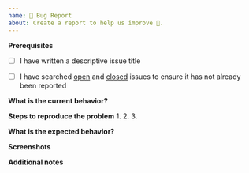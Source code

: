 ```yaml
---
name: 🐛 Bug Report
about: Create a report to help us improve 🤔.
---
```


**Prerequisites**

- [ ] I have written a descriptive issue title
- [ ] I have searched [open](https://github.com/FanrayMedia/Fanray/issues) and [closed](https://github.com/FanrayMedia/Fanray/issues?q=is%3Aissue+is%3Aclosed) issues to ensure it has not already been reported


**What is the current behavior?**
<!--A clear description of what the bug is.-->


**Steps to reproduce the problem**
1.
2.
3.

**What is the expected behavior?**


**Screenshots**
<!--If applicable, add screenshots to help explain your problem.-->


**Additional notes**
<!--Anything else people should be aware of, maybe your environment etc.-->
